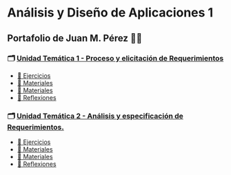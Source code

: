 # Análisis y Diseño de Aplicaciones 1

## Portafolio de Juan M. Pérez :man_student:

### :card_index_dividers: [**Unidad Temática 1 - Proceso y elicitación de Requerimientos**](./UT1)
  - [:open_file_folder: Ejercicios](./UT1/Ejercicios)
  - [:open_file_folder: Materiales](./UT1/Materiales)
  - [:open_file_folder: Materiales](./UT1/Resumenes)
  - [:page_facing_up: Reflexiones](./UT1/Reflexiones.md)

### :card_index_dividers: [**Unidad Temática 2 - Análisis y especificación de Requerimientos.**](./UT2)
  - [:open_file_folder: Ejercicios](./UT2/Ejercicios)
  - [:open_file_folder: Materiales](./UT2/Materiales)
  - [:open_file_folder: Materiales](./UT2/Resumenes)
  - [:page_facing_up: Reflexiones](./UT2/Reflexiones.md)

<!--
### :round_pushpin: [Parciales](./Parciales)
  - [1er Parcial Equipo](./Parciales)
  - [1er Parcial Individual](./Parciales)
  

-->

  
